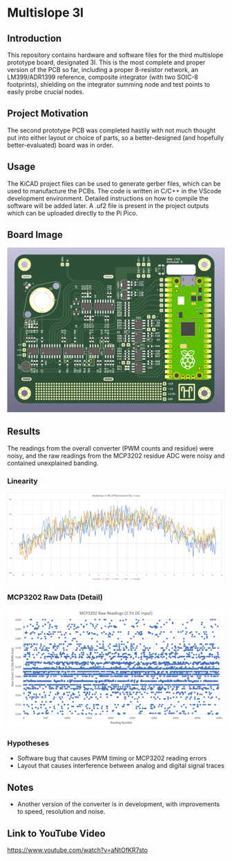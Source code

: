 # Multislope 3I 
## Introduction
This repository contains hardware and software files for the third multislope prototype board, designated 3I. This is the most complete and proper version of the PCB so far, including a proper 8-resistor network, an LM399/ADR1399 reference, composite integrator (with two SOIC-8 footprints), shielding on the integrator summing node and test points to easily probe crucial nodes. 
## Project Motivation
The second prototype PCB was completed hastily with not much thought put into either layout or choice of parts, so a better-designed (and hopefully better-evaluated) board was in order. 
## Usage
The KiCAD project files can be used to generate gerber files, which can be used to manufacture the PCBs. The code is written in C/C++ in the VScode development environment. Detailed instructions on how to compile the software will be added later. A .uf2 file is present in the project outputs which can be uploaded directly to the Pi Pico. 
## Board Image
![Front side of the PCB](https://github.com/NNNILabs/Multislope-3I/blob/main/Resources/front.PNG)
## Results
The readings from the overall converter (PWM counts and residue) were noisy, and the raw readings from the MCP3202 residue ADC were noisy and contained unexplained banding. 
### Linearity
![Linearity](https://github.com/NNNILabs/Multislope-3I/blob/main/Resources/linearity.png)
### MCP3202 Raw Data (Detail)
![Noise](https://github.com/NNNILabs/Multislope-3I/blob/main/Resources/noise.PNG)
### Hypotheses
- Software bug that causes PWM timing or MCP3202 reading errors
- Layout that causes interference between analog and digital signal traces
## Notes
- Another version of the converter is in development, with improvements to speed, resolution and noise. 
## Link to YouTube Video
https://www.youtube.com/watch?v=aNtOfKR7sto
